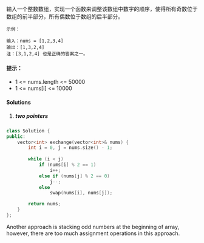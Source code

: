输入一个整数数组，实现一个函数来调整该数组中数字的顺序，使得所有奇数位于数组的前半部分，所有偶数位于数组的后半部分。

 

```
示例：

输入：nums = [1,2,3,4]
输出：[1,3,2,4] 
注：[3,1,2,4] 也是正确的答案之一。
```

 

#### 提示：

-    1 <= nums.length <= 50000
-    1 <= nums[i] <= 10000


#### Solutions

1. ##### two pointers


```cpp
class Solution {
public:
    vector<int> exchange(vector<int>& nums) {
        int i = 0, j = nums.size() - 1;
        
        while (i < j)
            if (nums[i] % 2 == 1)
                i++;
            else if (nums[j] % 2 == 0)
                j--;
            else
                swap(nums[i], nums[j]);

        return nums;
    }
};

```

Another approach is stacking odd numbers at the beginning of array, however, there are too much assignment operations in this approach.
